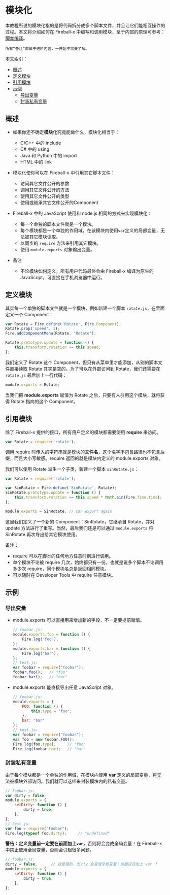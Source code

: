 # 模块化

本教程所说的模块化指的是将代码拆分成多个脚本文件，并且让它们能相互操作的过程。本文将介绍如何在 Fireball-x 中编写和调用模块，至于内部的原理可参考：[脚本编译](core/script-building.md)。
```
所有“备注”都属于进阶内容，一开始不需要了解。
```

本文索引：
- [概述](#intro)
- [定义模块](#define)
- [引用模块](#import)
- [示例](#example)
	- [导出变量](#exports)
	- [封装私有变量](#private)

## <a name="intro"></a>概述

- 如果你还不确定**模块化**究竟能做什么，模块化相当于：
	- C/C++ 中的 include
    - C# 中的 using
    - Java 和 Python 中的 import
    - HTML 中的 link
- 模块化使你可以在 Fireball-x 中引用其它脚本文件：
	- 访问其它文件公开的参数
    - 调用其它文件公开的方法
    - 使用其它文件公开的类型
    - 使用或继承其它文件公开的Component
- Fireball-x 中的 JavaScript 使用和 node.js 相同的方式来实现模块化：
	- 每一个单独的脚本文件就是一个模块。
	- 每个模块都是一个单独的作用域，在该模块内使用`var`定义的局部变量，无法被其它模块读取。
	- 以同步的 `require` 方法来引用其它模块。
	- 使用 `module.exports` 对象输出变量。

- 备注
	- 不论模块如何定义，所有用户代码最终会由 Fireball-x 编译为原生的 JavaScript，可直接在手机浏览器中运行。
    
## <a name="define"></a>定义模块

其实每一个单独的脚本文件就是一个模块，例如新建一个脚本 `rotate.js`，在里面定义一个 Component：
```js
var Rotate = Fire.define('Rotate', Fire.Component);
Rotate.prop('speed', 1);
Fire.addComponentMenu(Rotate, 'Rotate');

Rotate.prototype.update = function () {
    this.transform.rotation += this.speed;
};
```
我们定义了 Rotate 这个 Component，但只有从菜单里才能添加，从别的脚本文件直接读取 Rotate 其实是空的。为了可以在外部访问到 Rotate，我们还需要在 `rotate.js` 最后加上一行代码：
```js
module.exports = Rotate;
```
当我们把 **module.exports** 赋值为 Rotate 之后，只要有人引用这个模块，就将获得 Rotate 指向的这个 Component。

## <a name="import"></a>引用模块

除了 Fireball-x 提供的接口，所有用户定义的模块都需要使用 **require** 来访问。
```js
var Rotate = require('rotate');
```
调用 require 时传入的字符串就是模块的**文件名**，这个名字不包含路径也不包含后缀，而且大小写敏感。require 返回的就是模块内定义的 module.exports 对象。

我们可以使用 Rotate 派生一个子类，新建一个脚本 `sinRotate.js`：
```js
var Rotate = require('rotate');

var SinRotate = Fire.define('SinRotate', Rotate);
SinRotate.prototype.update = function () {
    this.transform.rotation += this.speed * Math.sin(Fire.Time.time);
};

module.exports = SinRotate;	// can export again
```
这里我们定义了一个新的 Component：SinRotate，它继承自 Rotate，并对 update 方法进行了重写。当然，最后我们还是可以通过 `module.exports` 将 SinRotate 再次导出给其它模块使用。

备注：
  - require 可以在脚本的任何地方任意时刻进行调用。
  - 单个模块不论被 require 几次，始终都只有一份。也就是说多个脚本不论调用多少次 require，同个模块名总是返回相同模块。
  - 可以随时在 Developer Tools 中 require 任意模块。

## <a name="example"></a>示例

### <a name="exports"></a>导出变量

- module.exports 可以直接用来增加新的字段，不一定要提前赋值。
	```js
	// foobar.js:
	module.exports.foo = function () {
    	Fire.log("foo");
    };
    module.exports.bar = function () {
    	Fire.log("bar");
    };
    // test.js:
    var foobar = require("foobar");
    foobar.foo();	// "foo"
    foobar.bar();	// "bar"
	```
- module.exports 能直接导出任意 JavaScript 对象。
	```js
	// foobar.js:
	module.exports = {
    	FOO: function () {
            this.type = "foo";
        },
        bar: "bar"
    };
    // test.js:
    var foobar = require("foobar");
    var foo = new foobar.FOO();
    Fire.log(foo.type);		// "foo"
    Fire.log(foobar.bar);	// "bar"
	```
    
### <a name="private"></a>封装私有变量

由于每个模块都是一个单独的作用域，在模块内使用 **var** 定义的局部变量，将无法被模块外部访问。我们就可以这样来封装模块内的私有变量。
```js
// foobar.js:
var dirty = false;
module.exports = {
	setDirty: function () {
        dirty = true;
	},
};
// test.js:
var foo = require("foobar");
Fire.log(typeof foo.dirty);		// "undefined"
```

**警告：定义变量前一定要在前面加上`var`**，否则将会变成全局变量！在 Fireball-x 中禁止使用全局变量，否则会引起很多问题。

```js
// foobar.js:
dirty = false;		// 这是错的，dirty 会变成全局变量！前面应该加上 var ！
module.exports = {
	setDirty: function () {
        dirty = true;
	},
};
```












